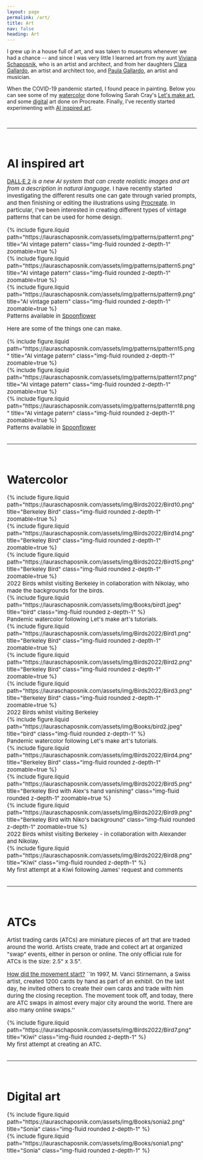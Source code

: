 ```yaml
---
layout: page
permalink: /art/
title: Art
nav: false
heading: Art
---
```

 

I grew up in a house full of art, and was taken to museums whenever we had a chance -- and since I was very little I learned art from my aunt <a href="https://www.instagram.com/viviana_schaposnik/?hl=en">Viviana Schaposnik<a/>, who is an artist and architect, and from her daughters <a href="https://scholar.google.com.ar/citations?user=LnpO2GwAAAAJ&hl=es">Clara Gallardo<a/>, an artist and architect too, and <a href="http://www.paulagallardo.it/">Paula Gallardo<a/>, an artist and musician.  


 When the COVID-19 pandemic started, I found peace in painting. Below you can see some of my <a href="#watercolors">watercolor</a> done following Sarah Cray's   <a href="https://www.letsmakeart.com/">Let's make art</a>,  and some <a href="#digital">digital</a> art done on Procreate. Finally, I've recently started experimenting with <a href="#AIart">AI inspired art</a>. 

<br>
<hr>
<span style="font-size:15px">
<br>

 
 <h1 id="AIart"> AI inspired art  </h1>


<a href="https://openai.com/dall-e-2/">DALL·E 2</a> <i> is a new AI system that can create realistic images and art from a description in natural language. </i> I have recently started investigating the different results one can gate through varied prompts, and then finishing or editing the illustrations using <a href="https://procreate.art/">Procreate</a>. In particular, I've been interested in creating different types of vintage patterns that can be used for home design. 
 
 <div class="row">
    <div class="col-sm mt-3 mt-md-0">
 {% include  figure.liquid path="https://lauraschaposnik.com/assets/img/patterns/pattern1.png" title="AI vintage patern" class="img-fluid rounded z-depth-1" zoomable=true %}    </div>
    <div class="col-sm mt-3 mt-md-0">
 {% include  figure.liquid path="https://lauraschaposnik.com/assets/img/patterns/pattern5.png" title="AI vintage patern" class="img-fluid rounded z-depth-1" zoomable=true %}    </div>
    <div class="col-sm mt-3 mt-md-0">
        {% include  figure.liquid path="https://lauraschaposnik.com/assets/img/patterns/pattern9.png" title="AI vintage patern" class="img-fluid rounded z-depth-1" zoomable=true %}
    </div>
</div>
<div class="caption">
Patterns available in <a href="https://www.spoonflower.com/profiles/schapospublishing?sub_action=designs">Spoonflower</a> </div>

Here are some of the things one can make. 
  
 <div class="row">
    <div class="col-sm mt-3 mt-md-0">
 {% include  figure.liquid path="https://lauraschaposnik.com/assets/img/patterns/pattern15.png" title="AI vintage patern" class="img-fluid rounded z-depth-1" zoomable=true %}    </div>
    <div class="col-sm mt-3 mt-md-0">
 {% include  figure.liquid path="https://lauraschaposnik.com/assets/img/patterns/pattern17.png" title="AI vintage patern" class="img-fluid rounded z-depth-1" zoomable=true %}    </div>
    <div class="col-sm mt-3 mt-md-0">
        {% include  figure.liquid path="https://lauraschaposnik.com/assets/img/patterns/pattern18.png" title="AI vintage patern" class="img-fluid rounded z-depth-1" zoomable=true %}
    </div>
</div>
<div class="caption">
Patterns available in <a href="https://www.spoonflower.com/profiles/schapospublishing?sub_action=designs">Spoonflower</a> </div>



 <br>
<hr>
<span style="font-size:15px">
<br>

<h1 id="watercolor"> Watercolor  </h1>
 
 <div class="row">
    <div class="col-sm mt-3 mt-md-0">
 {% include  figure.liquid path="https://lauraschaposnik.com/assets/img/Birds2022/Bird10.png" title="Berkeley Bird" class="img-fluid rounded z-depth-1" zoomable=true %}    </div>
    <div class="col-sm mt-3 mt-md-0">
 {% include  figure.liquid path="https://lauraschaposnik.com/assets/img/Birds2022/Bird14.png" title="Berkeley Bird" class="img-fluid rounded z-depth-1" zoomable=true %}    </div>
    <div class="col-sm mt-3 mt-md-0">
        {% include  figure.liquid path="https://lauraschaposnik.com/assets/img/Birds2022/Bird15.png" title="Berkeley Bird" class="img-fluid rounded z-depth-1" zoomable=true %}
    </div>
</div>
<div class="caption">
2022 Birds whilst visiting Berkeley in collaboration with Nikolay, who made the backgrounds for the birds. 
</div>


<div class="row">
    <div class="col-sm mt-3 mt-md-0">
        {% include  figure.liquid path="https://lauraschaposnik.com/assets/img/Books/bird1.jpeg" title="bird" class="img-fluid rounded z-depth-1" %}
    </div>
</div>
<div class="caption">
    Pandemic watercolor following Let's make art's tutorials.
</div>


 <div class="row">
    <div class="col-sm mt-3 mt-md-0">
 {% include  figure.liquid path="https://lauraschaposnik.com/assets/img/Birds2022/Bird1.png" title="Berkeley Bird" class="img-fluid rounded z-depth-1" zoomable=true %}    </div>
    <div class="col-sm mt-3 mt-md-0">
 {% include  figure.liquid path="https://lauraschaposnik.com/assets/img/Birds2022/Bird2.png" title="Berkeley Bird" class="img-fluid rounded z-depth-1" zoomable=true %}    </div>
    <div class="col-sm mt-3 mt-md-0">
        {% include  figure.liquid path="https://lauraschaposnik.com/assets/img/Birds2022/Bird3.png" title="Berkeley Bird" class="img-fluid rounded z-depth-1" zoomable=true %}
    </div>
</div>
<div class="caption">
2022 Birds whilst visiting Berkeley
</div>

<div class="row">
    <div class="col-sm mt-3 mt-md-0">
        {% include  figure.liquid path="https://lauraschaposnik.com/assets/img/Books/bird2.jpeg" title="bird" class="img-fluid rounded z-depth-1" %}
    </div>
</div>
<div class="caption">
    Pandemic watercolor following Let's make art's tutorials.
</div>

 <div class="row">
    <div class="col-sm mt-3 mt-md-0">
 {% include  figure.liquid path="https://lauraschaposnik.com/assets/img/Birds2022/Bird4.png" title="Berkeley Bird" class="img-fluid rounded z-depth-1" zoomable=true %}    </div>
    <div class="col-sm mt-3 mt-md-0">
 {% include  figure.liquid path="https://lauraschaposnik.com/assets/img/Birds2022/Bird5.png" title="Berkeley Bird with Alex's hand vanishing" class="img-fluid rounded z-depth-1" zoomable=true %}    </div>
    <div class="col-sm mt-3 mt-md-0">
        {% include  figure.liquid path="https://lauraschaposnik.com/assets/img/Birds2022/Bird9.png" title="Berkeley Bird with Niko's background" class="img-fluid rounded z-depth-1" zoomable=true %}
    </div>
</div>
<div class="caption">
2022 Birds whilst visiting Berkeley - in collaboration with Alexander and Nikolay. 
</div>


<div class="row">
    <div class="col-sm mt-3 mt-md-0">
        {% include  figure.liquid path="https://lauraschaposnik.com/assets/img/Birds2022/Bird8.png" title="Kiwi" class="img-fluid rounded z-depth-1" %}
    </div>
</div>
<div class="caption">
My first attempt at a Kiwi following James' request and comments</div>

<br>
<hr>
<span style="font-size:15px">
<br>


 <h1 id="digital"> ATCs  </h1>
 
Artist trading cards (ATCs) are miniature pieces of art that are traded around the world. Artists create, trade and collect art at organized "swap" events, either in person or online. The only official rule for ATCs is the size: 2.5" x 3.5".

<a href="https://www.strathmoreartist.com/cards-atc.html"> How did the movement start?</a>
``In 1997, M. Vanci Stirnemann, a Swiss artist, created 1200 cards by hand as part of an exhibit. On the last day, he invited others to create their own cards and trade with him during the closing reception. The movement took off, and today, there are ATC swaps in almost every major city around the world. There are also many online swaps.''

<div class="row">
    <div class="col-sm mt-3 mt-md-0">
        {% include  figure.liquid path="https://lauraschaposnik.com/assets/img/Birds2022/Bird7.png" title="Kiwi" class="img-fluid rounded z-depth-1" %}
    </div>
</div>
<div class="caption">
My first attempt at creating an ATC. </div>


<br>
<hr>
<span style="font-size:15px">
<br>


 <h1 id="digital"> Digital art  </h1>
 
 
 <div class="row">
    <div class="col-sm mt-3 mt-md-0">
        {% include  figure.liquid path="https://lauraschaposnik.com/assets/img/Books/sonia2.png" title="Sonia" class="img-fluid rounded z-depth-1" %}
    </div>
</div>

 <div class="row">
    <div class="col-sm mt-3 mt-md-0">
        {% include  figure.liquid path="https://lauraschaposnik.com/assets/img/Books/sonia1.png" title="Sonia" class="img-fluid rounded z-depth-1" %}
    </div>
</div>

